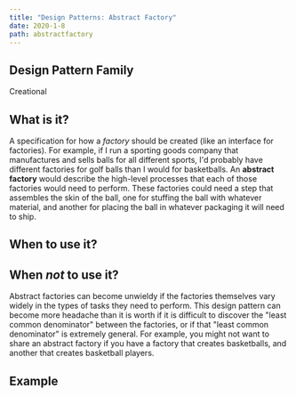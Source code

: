 ```yaml
---
title: "Design Patterns: Abstract Factory"
date: 2020-1-8
path: abstractfactory
---
```


## Design Pattern Family

Creational

## What is it?

A specification for how a *factory* should be created (like an interface for factories). For example, if I run a sporting goods company that manufactures and sells balls for all different sports, I'd probably have different factories for golf balls than I would for basketballs. An **abstract factory** would describe the high-level processes that each of those factories would need to perform. These factories could need a step that assembles the skin of the ball, one for stuffing the ball with whatever material, and another for placing the ball in whatever packaging it will need to ship.

## When to use it?

## When *not* to use it?

Abstract factories can become unwieldy if the factories themselves vary widely in the types of tasks they need to perform. This design pattern can become more headache than it is worth if it is difficult to discover the "least common denominator" between the factories, or if that "least common denominator" is extremely general. For example, you might not want to share an abstract factory if you have a factory that creates basketballs, and another that creates basketball players.

## Example